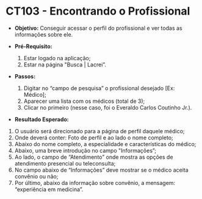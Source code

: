 # CT103 - Encontrando o Profissional

- **Objetivo:** Conseguir acessar o perfil do profissional e ver todas as informações sobre ele.

- **Pré-Requisito:**
    1. Estar logado na aplicação;
    2. Estar na página "Busca | Lacrei”.

- **Passos:**
    1. Digitar no “campo de pesquisa” o profissional desejado [Ex: Médico];
    2. Aparecer uma lista com os médicos (total de 3);
    3. Clicar no primeiro (nesse caso, foi o Everaldo Carlos Coutinho Jr.).

- **Resultado Esperado:**
1. O usuário será direcionado para a página de perfil daquele médico;
2. Onde deverá conter: Foto de perfil e ao lado o nome completo;
3. Abaixo do nome completo, a especialidade e características do médico;
4. Abaixo, uma breve introdução no campo "Informações”;
5. Ao lado, o campo de “Atendimento” onde mostra as opções de atendimento presencial ou teleconsulta;
6. No campo abaixo de “Informações” deve mostrar se o médico aceita convênio ou não;
7. Por último, abaixo da informação sobre convênio, a mensagem: “experiência em medicina”.